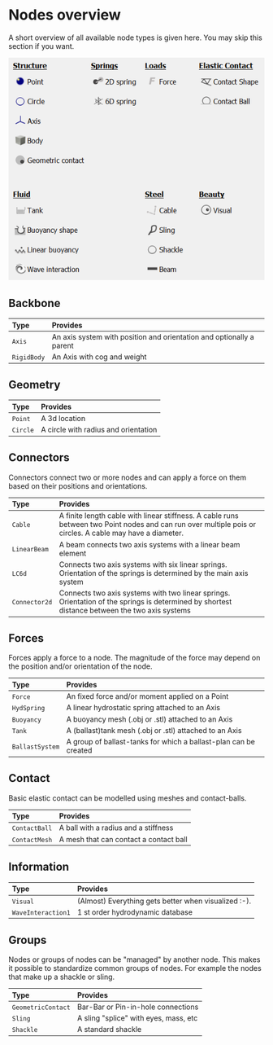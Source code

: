 # Nodes overview

A short overview of all available node types is given here. You may skip this section if you want.


![nodes_in_gui](images/all_nodes_gui.png)


## Backbone

|  Type | Provides  |
|:---------------- |:------------------------------- |
| `Axis` | An axis system with position and orientation and optionally a parent | 
| `RigidBody` | An Axis with cog and weight  | 


## Geometry

|  Type | Provides  |
|:---------------- |:------------------------------- |
| `Point` | A 3d location | 
| `Circle` | A circle with radius and orientation  | 



## Connectors

Connectors connect two or more nodes and can apply a force on them based on their positions and orientations.

|  Type | Provides  | 
|:---------------- |:------------------------------- |
| `Cable` | A finite length cable with linear stiffness. A cable runs between two Point nodes and can run over multiple pois or circles. A cable may have a diameter.   | 
| `LinearBeam` | A beam connects two axis systems with a linear beam element  |
| `LC6d` | Connects two axis systems with six linear springs. Orientation of the springs is determined by the main axis system  |
| `Connector2d` | Connects two axis systems with two linear springs. Orientation of the springs is determined by shortest distance between the two axis systems |


## Forces

Forces apply a force to a node. The magnitude of the force may depend on the position and/or orientation of the node.

|  Type | Provides  |
|:---------------- |:------------------------------- |
| `Force` | An fixed force and/or moment applied on a Point | 
| `HydSpring` | A linear hydrostatic spring attached to an Axis  | 
| `Buoyancy` | A buoyancy mesh (.obj or .stl) attached to an Axis  |
| `Tank` | A (ballast)tank mesh (.obj or .stl) attached to an Axis  |
| `BallastSystem` | A group of ballast-tanks for which a ballast-plan can be created |

## Contact

Basic elastic contact can be modelled using meshes and contact-balls.

|  Type | Provides  | 
|:---------------- |:------------------------------- |
| `ContactBall` | A ball with a radius and a stiffness |
| `ContactMesh` | A mesh that can contact a contact ball  | 

## Information


|  Type | Provides  | 
|:---------------- |:------------------------------- |
| `Visual` | (Almost) Everything gets better when visualized :-). | 
| `WaveInteraction1` | 1 st order hydrodynamic database | 

## Groups

Nodes or groups of nodes can be "managed" by another node. This makes it possible to standardize common groups of nodes.
For example the nodes that make up a shackle or sling.

|  Type | Provides  |
|:---------------- |:------------------------------- |
| `GeometricContact` | Bar-Bar or Pin-in-hole connections | 
| `Sling` | A sling "splice" with eyes, mass, etc  | 
| `Shackle` | A standard shackle  | 
